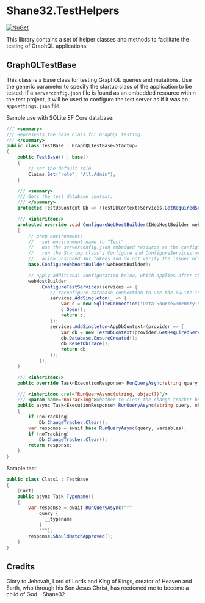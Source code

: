 # Shane32.TestHelpers

[![NuGet](https://img.shields.io/nuget/v/Shane32.TestHelpers.svg)](https://www.nuget.org/packages/Shane32.TestHelpers)

This library contains a set of helper classes and methods to facilitate the testing of GraphQL applications.

## GraphQLTestBase

This class is a base class for testing GraphQL queries and mutations.
Use the generic parameter to specify the startup class of the application to be tested.
If a `serverconfig.json` file is found as an embedded resource within the test project, it will be used
to configure the test server as if it was an `appsettings.json` file.

Sample use with SQLite EF Core database:

```cs
/// <summary>
/// Represents the base class for GraphQL testing.
/// </summary>
public class TestBase : GraphQLTestBase<Startup>
{
    public TestBase() : base()
    {
        // set the default role
        Claims.Set("role", "All.Admin");
    }

    /// <summary>
    /// Gets the test database context.
    /// </summary>
    protected TestDbContext Db => (TestDbContext)Services.GetRequiredService<AppDbContext>();

    /// <inheritdoc/>
    protected override void ConfigureWebHostBuilder(IWebHostBuilder webHostBuilder)
    {
        // prep environment:
        //   set environment name to "Test"
        //   use the serverconfig.json embedded resource as the configuration source, if found
        //   run the Startup class's Configure and ConfigureServices methods
        //   allow unsigned JWT tokens and do not verify the issuer or audience
        base.ConfigureWebHostBuilder(webHostBuilder);

        // apply additional configuration below, which applies after the base configuration
        webHostBuilder
            .ConfigureTestServices(services => {
                // reconfigure database connection to use the SQLite in-memory database
                services.AddSingleton(_ => {
                    var c = new SqliteConnection("Data Source=:memory:");
                    c.Open();
                    return c;
                });
                services.AddSingleton<AppDbContext>(provider => {
                    var db = new TestDbContext(provider.GetRequiredService<SqliteConnection>());
                    db.Database.EnsureCreated();
                    db.ResetDbTrace();
                    return db;
                });
            });
    }

    /// <inheritdoc/>
    public override Task<ExecutionResponse> RunQueryAsync(string query, object? variables = null) => RunQueryAsync(query, variables, true);

    /// <inheritdoc cref="RunQueryAsync(string, object?)"/>
    /// <param name="noTracking">Whether to clear the change tracker before and after running the query.</param>
    public async Task<ExecutionResponse> RunQueryAsync(string query, object? variables = null, bool noTracking = true)
    {
        if (noTracking)
            Db.ChangeTracker.Clear();
        var response = await base.RunQueryAsync(query, variables);
        if (noTracking)
            Db.ChangeTracker.Clear();
        return response;
    }
}
```

Sample test:

```cs
public class Class1 : TestBase
{
    [Fact]
    public async Task Typename()
    {
        var response = await RunQueryAsync("""
            query {
              __typename
            }
            """);
        response.ShouldMatchApproved();
    }
}
```

## Credits

Glory to Jehovah, Lord of Lords and King of Kings, creator of Heaven and Earth, who through his Son Jesus Christ,
has reedemed me to become a child of God. -Shane32
